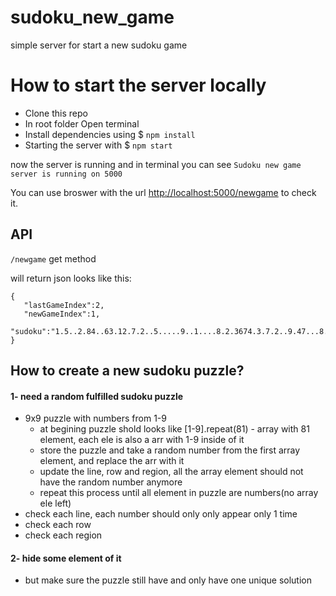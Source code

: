 # sudoku_new_game
simple server for start a new sudoku game

# How to start the server locally

- Clone this repo
- In root folder Open terminal
- Install dependencies using $ `npm install`
- Starting the server with $ `npm start`

now the server is running and in terminal you can see `Sudoku new game server is running on 5000`

You can use broswer with the url [http://localhost:5000/newgame](http://localhost:5000/newgame) to check it.

## API

`/newgame` get method

  will return json looks like this:
  ```
  {
     "lastGameIndex":2,
     "newGameIndex":1,
     "sudoku":"1.5..2.84..63.12.7.2..5.....9..1....8.2.3674.3.7.2..9.47...8..1..16....926914.37."
  }
  ```

  ## How to create a new sudoku puzzle?

  #### 1- need a random fulfilled sudoku puzzle
  - 9x9 puzzle with numbers from 1-9
     - at begining puzzle shold looks like [1-9].repeat(81) - array with 81 element, each ele is also a arr with 1-9 inside of it
     - store the puzzle and take a random number from the first array element, and replace the arr with it
     - update the line, row and region, all the array element should not have the random number anymore
     - repeat this process until all element in puzzle are numbers(no array ele left)
  - check each line, each number should only only appear only 1 time
  - check each row
  - check each region
   
  #### 2- hide some element of it
  - but make sure the puzzle still have and only have one unique solution
         